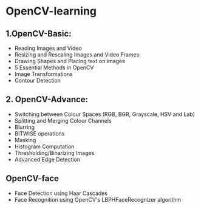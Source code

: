 # OpenCV-learning

## 1.OpenCV-Basic:
* Reading Images and Video 
* Resizing and Rescaling Images and Video Frames
* Drawing Shapes and Placing text on images 
* 5 Essential Methods in OpenCV 
* Image Transformations
* Contour Detection

## 2. OpenCV-Advance:
* Switching between Colour Spaces (RGB, BGR, Grayscale, HSV and Lab) 
* Splitting and Merging Colour Channels 
* Blurring 
* BITWISE operations
* Masking 
* Histogram Computation
* Thresholding/Binarizing Images
* Advanced Edge Detection

## OpenCV-face
* Face Detection using Haar Cascades
* Face Recognition using OpenCV's LBPHFaceRecognizer algorithm
